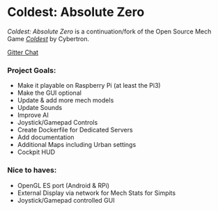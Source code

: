# Coldest: Absolute Zero

_Coldest: Absolute Zero_ is a continuation/fork of the Open Source Mech Game [_Coldest_](http://coldestgame.com) by Cybertron.

[Gitter Chat](https://gitter.im/Coldest-Absolute-Zero/Lobby)

### Project Goals:
* Make it playable on Raspberry Pi (at least the Pi3)  
* Make the GUI optional  
* Update & add more mech models  
* Update Sounds  
* Improve AI  
* Joystick/Gamepad Controls  
* Create Dockerfile for Dedicated Servers  
* Add documentation
* Additional Maps including Urban settings
* Cockpit HUD

### Nice to haves:
* OpenGL ES port (Android & RPi)  
* External Display via network for Mech Stats for Simpits
* Joystick/Gamepad controlled GUI

